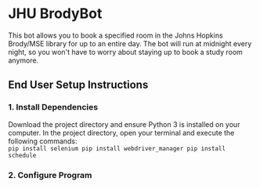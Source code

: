 # JHU BrodyBot

This bot allows you to book a specified room in the Johns Hopkins Brody/MSE library for up to an entire day. The bot will run at midnight every night, so you won't have to worry about staying up to book a study room anymore.

## End User Setup Instructions
### 1. Install Dependencies
Download the project directory and ensure Python 3 is installed on your computer.
In the project directory, open your terminal and execute the following commands:\
<code>pip install selenium
  pip install webdriver_manager
  pip install schedule
</code>
### 2. Configure Program
